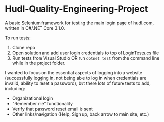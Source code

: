 # Hudl-Quality-Engineering-Project

A basic Selenium framework for testing the main login page of hudl.com, written in C#/.NET Core 3.1.0.

To run tests:
1. Clone repo 
2. Open solution and add user login credentials to top of LoginTests.cs file
3. Run tests from Visual Studio OR run `dotnet test` from the command line while in the project folder.

I wanted to focus on the essential aspects of logging into a website (successfully logging in, not being able to log in when credentials are invalid, ability to reset a password), but there lots of future tests to add, including:
- Organizational login
- "Remember me" functionality
- Verify that password reset email is sent
- Other links/navigation (Help, Sign up, back arrow to main site, etc.)
